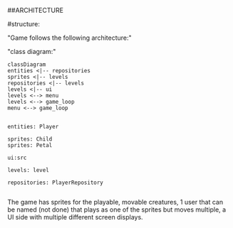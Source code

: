 ##ARCHITECTURE

#structure:

"Game follows the following architecture:"

"class diagram:"

```mermaid
classDiagram
entities <|-- repositories
sprites <|-- levels
repositories <|-- levels
levels <|-- ui
levels <--> menu
levels <--> game_loop
menu <--> game_loop


entities: Player

sprites: Child
sprites: Petal

ui:src

levels: level

repositories: PlayerRepository


```

The game has sprites for the playable, movable creatures, 1 user that can be named (not done) that plays as one of the sprites but moves multiple, a UI side with multiple different screen displays. 


